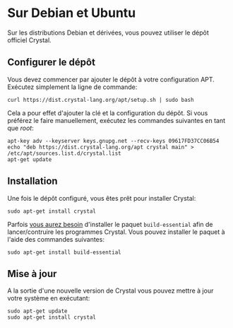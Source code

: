 # Sur Debian et Ubuntu

Sur les distributions Debian et dérivées, vous pouvez utiliser le dépôt officiel Crystal.

## Configurer le dépôt

Vous devez commencer par ajouter le dépôt à votre configuration APT.
Exécutez simplement la ligne de commande:

```
curl https://dist.crystal-lang.org/apt/setup.sh | sudo bash
```

Cela a pour effet d'ajouter la clé et la configuration du dépôt.
Si vous préférez le faire manuellement, exécutez les commandes suivantes en tant que *root*:

```
apt-key adv --keyserver keys.gnupg.net --recv-keys 09617FD37CC06B54
echo "deb https://dist.crystal-lang.org/apt crystal main" > /etc/apt/sources.list.d/crystal.list
apt-get update
```

## Installation
Une fois le dépôt configuré, vous êtes prêt pour installer Crystal:

```
sudo apt-get install crystal
```

Parfois [vous aurez besoin](https://github.com/crystal-lang/crystal/issues/4342) d'installer le paquet `build-essential` afin de lancer/contruire les programmes Crystal. Vous pouvez installer le paquet à l'aide des commandes suivantes:

```
sudo apt-get install build-essential
```


## Mise à jour

A la sortie d'une nouvelle version de Crystal vous pouvez mettre à jour votre système en exécutant:

```
sudo apt-get update
sudo apt-get install crystal
```
